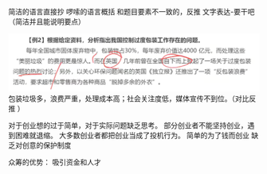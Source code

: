 简洁的语言直接抄
啰嗦的语言概括
和题目要素不一致的，反推
文字表达-要干吧（简洁并且能说明要点）

![](附件/Pasted%20image%2020230206112244.png)
包装垃圾多，浪费严重，处理成本高；社会关注度低，媒体宣传不到位。（对比反推 ）



对于创业想的过于简单，对于实际问题缺乏思考。
部分创业者不能坚持创业，遇到困难就退缩。
大多数创业者都把创业当成了投机行为。
简单的为了钱而创业
缺乏对创意的保护制度



众筹的优势：
吸引资金和人才
